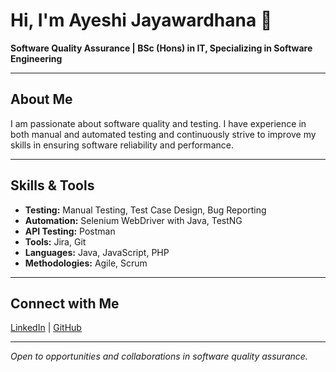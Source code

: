 # Hi, I'm Ayeshi Jayawardhana 👋

**Software Quality Assurance | BSc (Hons) in IT, Specializing in Software Engineering**

---

## About Me

I am passionate about software quality and testing. I have experience in both manual and automated testing and continuously strive to improve my skills in ensuring software reliability and performance.

---

## Skills & Tools

- **Testing:** Manual Testing, Test Case Design, Bug Reporting  
- **Automation:** Selenium WebDriver with Java, TestNG  
- **API Testing:** Postman  
- **Tools:** Jira, Git  
- **Languages:** Java, JavaScript, PHP
- **Methodologies:** Agile, Scrum  

---

## Connect with Me

[LinkedIn](https://www.linkedin.com/in/ayeshi-jayawardhana/) | [GitHub](https://github.com/AyeshiJ)

---

*Open to opportunities and collaborations in software quality assurance.*
